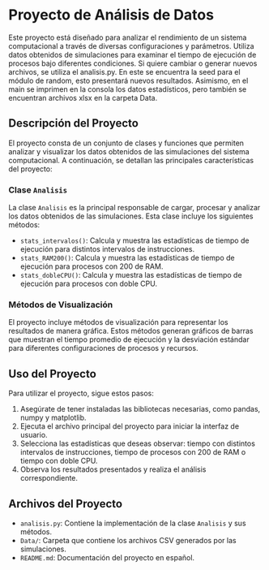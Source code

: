 # Proyecto de Análisis de Datos

Este proyecto está diseñado para analizar el rendimiento de un sistema computacional a través de diversas configuraciones y parámetros. Utiliza datos obtenidos de simulaciones para examinar el tiempo de ejecución de procesos bajo diferentes condiciones.
Si quiere cambiar o generar nuevos archivos, se utiliza el analisis.py. En este se encuentra la seed para el módulo de random, esto presentará nuevos resultados. 
Asimismo, en el main se imprimen en la consola los datos estadísticos, pero también se encuentran archivos xlsx en la carpeta Data. 

## Descripción del Proyecto

El proyecto consta de un conjunto de clases y funciones que permiten analizar y visualizar los datos obtenidos de las simulaciones del sistema computacional. A continuación, se detallan las principales características del proyecto:

### Clase `Analisis`

La clase `Analisis` es la principal responsable de cargar, procesar y analizar los datos obtenidos de las simulaciones. Esta clase incluye los siguientes métodos:

- `stats_intervalos()`: Calcula y muestra las estadísticas de tiempo de ejecución para distintos intervalos de instrucciones.
- `stats_RAM200()`: Calcula y muestra las estadísticas de tiempo de ejecución para procesos con 200 de RAM.
- `stats_dobleCPU()`: Calcula y muestra las estadísticas de tiempo de ejecución para procesos con doble CPU.

### Métodos de Visualización

El proyecto incluye métodos de visualización para representar los resultados de manera gráfica. Estos métodos generan gráficos de barras que muestran el tiempo promedio de ejecución y la desviación estándar para diferentes configuraciones de procesos y recursos.

## Uso del Proyecto

Para utilizar el proyecto, sigue estos pasos:

1. Asegúrate de tener instaladas las bibliotecas necesarias, como pandas, numpy y matplotlib.
2. Ejecuta el archivo principal del proyecto para iniciar la interfaz de usuario.
3. Selecciona las estadísticas que deseas observar: tiempo con distintos intervalos de instrucciones, tiempo de procesos con 200 de RAM o tiempo con doble CPU.
4. Observa los resultados presentados y realiza el análisis correspondiente.

## Archivos del Proyecto

- `analisis.py`: Contiene la implementación de la clase `Analisis` y sus métodos.
- `Data/`: Carpeta que contiene los archivos CSV generados por las simulaciones.
- `README.md`: Documentación del proyecto en español.


